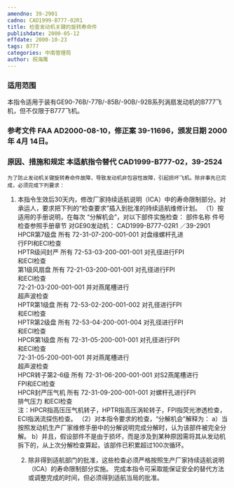 ```yaml
---
amendno: 39-2901
cadno: CAD1999-B777-02R1
title: 检查发动机关键的旋转寿命件
publishdate: 2000-05-12
effdate: 2000-10-23
tags: B777
categories: 中南管理局
author: 祝海鹰
---
```


### 适用范围 
本指令适用于装有GE90-76B/-77B/-85B/-90B/-92B系列涡扇发动机的B777飞机，但不仅限于B777飞机。

### 参考文件    FAA AD2000-08-10，修正案 39-11696，颁发日期 2000年 4月 14日。

### 原因、措施和规定 本适航指令替代 CAD1999-B777-02，39-2524 
    为了防止发动机关键旋转寿命件故障，导致发动机非包容性故障，引起损坏飞机。除非事先已完成，必须完成下列要求： 
1. 本指令生效后30天内，修改厂家持续适航说明（ICA）中的寿命限制部分。对承运人，要求把下列的“检查要求”插入到批准的持续适航维修计划。 
    （1）按适用的手册说明，在每次 “分解机会”，对以下部件实施检查： 部件名称 件号 检查参照手册章节 对GE90发动机： 
       CAD1999-B777-02R1   ／39-2901 
HPCR第7级盘  所有  72-31-07-200-001-001 对盘缘螺杆孔进  
                行FPI和ECI检查  
HPTR级间封严   所有  72-53-03-200-001-001 对孔径进行FPI  
和ECI检查  
第1级风扇盘  所有  72-21-03-200-001-001 对孔径进行FPI  
和ECI检查  
                       72-21-03-200-001-001 并对燕尾槽进行  
                    超声波检查  
HPTR第1级盘  所有  72-53-02-200-001-002 对孔径进行FPI  
和ECI检查  
HPTR第2级盘  所有  72-53-04-200-001-004 对孔径进行FPI  
和ECI检查  
HPCR第1级盘  所有  72-31-05-200-001-001 对孔径进行FPI  
和ECI检查  
                       72-31-05-200-001-001 并对燕尾槽进行  
                    超声波检查  
HPCR转子第2-6级 所有   72-31-06-200-001-001 对S2燕尾槽进行  
FPI和ECI检查  
HPCR封严压气机   所有  72-31-09-200-001-001 对螺杆孔进行FPI  
排气压力  和ECI检查  
    注：HPCR指高压压气机转子，HPTR指高压涡轮转子，FPI指荧光渗透检查，ECI指涡流探伤检查。 
（2）对本指令要求的检查，“分解机会”解释为： 
       a）当按照发动机生产厂家维修手册中的分解说明完成分解时，认为该部件被完全分解。 
       b）并且，假设部件不是由于损坏，而是涉及到某种原因需将其从发动机拆下的，从上次分解检查算起，该部件已积累超过100次循环。 

    2. 除非得到适航部门的批准，这些检查必须严格按照生产厂家持续适航说明（ICA）的寿命限制部分实施。 
    完成本指令可采取能保证安全的替代方法或调整完成的时间，但必须得到适航当局的批准。 
